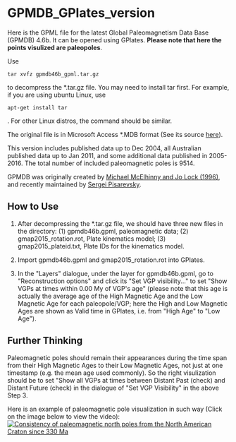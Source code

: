 # GPMDB_GPlates_version
Here is the GPML file for the latest Global Paleomagnetism Data Base (GPMDB)
4.6b. It can be opened using GPlates. **Please note that here the points
visulized are paleopoles**.

Use

```shell
tar xvfz gpmdb46b_gpml.tar.gz
```

to decompress the *.tar.gz file. You may need to install tar first. For example, if
you are using ubuntu Linux, use

```shell
apt-get install tar
```

. For other Linux distros, the command should be similar.

The original file is in Microsoft Access *.MDB format (See its source [here][1]).

This version includes published data up to Dec 2004, all Australian
published data up to Jan 2011, and some additional data published
in 2005-2016. The total number of included paleomagnetic poles is 9514.

GPMDB was originally created by [Michael McElhinny and Jo Lock
(1996)][2], and recently maintained by [Sergei Pisarevsky][3].

[1]: https://confluence.csiro.au/display/cmfr/Palaeomagnetism+and+Rock+Magnetism
[2]: https://link.springer.com/article/10.1007%2FBF01888979
[3]: http://onlinelibrary.wiley.com/doi/10.1029/2003EO200007/full

## How to Use

1. After decompressing the *.tar.gz file, we should have three new files in the
directory: (1) gpmdb46b.gpml, paleomagnetic data; (2) gmap2015_rotation.rot,
Plate kinematics model; (3) gmap2015_plateid.txt, Plate IDs for the kinematics
model.

2. Import gpmdb46b.gpml and gmap2015_rotation.rot into GPlates.

3. In the "Layers" dialogue, under the layer for gpmdb46b.gpml, go to
"Reconstruction options" and click its "Set VGP visibility..." to set "Show VGPs
at times within 0.00 My of VGP's age" (please note that this age is actually the
average age of the High Magnetic Age and the Low Magnetic Age for each
paleopole/VGP; here the High and Low Magnetic Ages are shown as Valid time in
GPlates, i.e. from "High Age" to "Low Age").

## Further Thinking

Paleomagnetic poles should remain their appearances during the time span from
their High Magnetic Ages to their Low Magnetic Ages, not just at one timestamp
(e.g. the mean age used commonly). So the right visulization should be to set
"Show all VGPs at times between Distant Past (check) and Distant Future (check)
in the dialogue of "Set VGP Visibility" in the above Step 3.

Here is an example of paleomagnetic pole visualization in such way (Click on the
image below to view the video):
[![Consistency of paleomagnetic north poles from the North American Craton since 330 Ma](https://img.youtube.com/vi/OjngaZt8o5g/0.jpg)](https://www.youtube.com/watch?v=OjngaZt8o5g "Consistency of paleomagnetic north poles from the North American Craton since 330 Ma")
